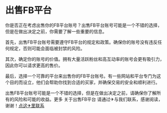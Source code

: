 # 出售FB平台

你是否正在考虑出售你的FB平台账号？出售FB平台账号可能是一个不错的选择，但是在做出决定之前，你需要了解一些重要的信息。

首先，出售FB平台账号需要遵守FB平台的规定和政策。确保你的账号没有违反任何规定，否则可能会面临被封禁的风险。

其次，确定你的账号的价值。拥有大量活跃粉丝和高互动率的账号会更有吸引力，因此你可以请求更高的售价。

最后，选择一个可靠的平台来出售你的FB平台账号。有一些网站和平台专门为这个目的而设立，他们会帮助你找到合适的买家，并确保交易的安全和顺利进行。

出售FB平台账号可能是一个不错的选择，但是在做出决定之前，请确保你了解所有的风险和可能的收益。更多 关于出售FB平台 请通过✈与我们联系，感谢阅读，谢谢！[点这✈里联系](https://d.k02.cc)